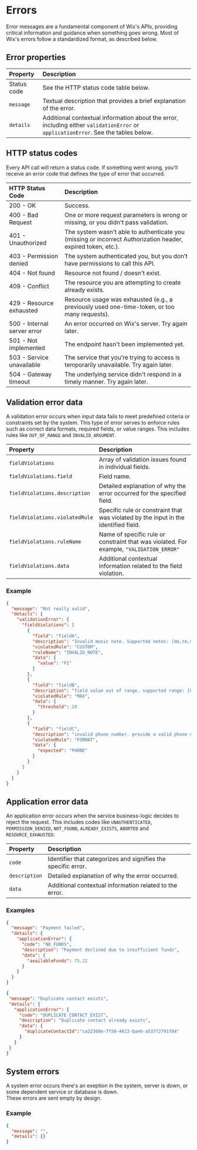 # Errors
Error messages are a fundamental component of Wix's APIs, providing critical information and guidance when something goes wrong. 
Most of Wix's errors follow a standardized format, as described below.

## Error properties
| Property | Description | 
| :-------------- | :------- |  
| Status code | See the HTTP status code table below. |
| `message` | Textual description that provides a brief explanation of the error. |
| `details` | Additional contextual information about the error, including either `validationError` or `applicationError`. See the tables below. |

## HTTP status codes
Every API call will return a status code. If something went wrong, you'll receive an error code that defines the type of error that occurred. 

| HTTP Status Code | Description | 
| :-------------- | :------- |  
| 200 - OK | Success. |
| 400 - Bad Request | One or more request parameters is wrong or missing, or you didn't pass validation. |
| 401 - Unauthorized | The system wasn't able to authenticate you (missing or incorrect Authorization header, expired token, etc.). |
| 403 - Permission denied | The system authenticated you, but you don’t have permissions to call this API. |
| 404 - Not found | Resource not found / doesn't exist. |
| 409 - Conflict | The resource you are attempting to create already exists. |
| 429 - Resource exhausted | Resource usage was exhausted (e.g., a previously used one-time-token, or too many requests). |
| 500 - Internal server error | An error occurred on Wix's server. Try again later. |
| 501 - Not implemented | The endpoint hasn't been implemented yet. |
| 503 - Service unavailable | The service that you’re trying to access is temporarily unavailable. Try again later. |
| 504 - Gateway timeout | The underlying service didn't respond in a timely manner. Try again later. |

## Validation error data
A validation error occurs when input data fails to meet predefined criteria or constraints set by the system. This type of error serves to enforce rules such as correct data formats, required fields, or value ranges. This includes rules like `OUT_OF_RANGE` and `INVALID_ARGUMENT`.

| Property | Description | 
| :-------------- | :------- |  
| `fieldViolations` | Array of validation issues found in individual fields. |
| `fieldViolations.field` | Field name. |
| `fieldViolations.description` | Detailed explanation of why the error occurred for the specified field. |
| `fieldViolations.violatedRule` | Specific rule or constraint that was violated by the input in the identified field. |
| `fieldViolations.ruleName` | Name of specific rule or constraint that was violated. For example, `"VALIDATION_ERROR"`  |
| `fieldViolations.data` | Additional contextual information related to the field violation.  |


### Example
```json
{
  "message": "Not really valid",
  "details": {
    "validationError": {
      "fieldViolations": [
        {
          "field": "fieldA",
          "description": "Invalid music note. Supported notes: [do,re,mi,fa,sol,la,ti]",
          "violatedRule": "CUSTOM",
          "ruleName": "INVALID_NOTE",
          "data": {
            "value": "FI"
          }
        },
        {
          "field": "fieldB",
          "description": "field value out of range. supported range: [0-20]",
          "violatedRule": "MAX",
          "data": {
            "threshold": 20
          }
        },
        {
          "field": "fieldC",
          "description": "invalid phone number. provide a valid phone number of size: [7-12], supported characters: [0-9, +, -, (, )]",
          "violatedRule": "FORMAT",
          "data": {
            "expected": "PHONE"
          }
        }
      ]
    }
  }
}
```

## Application error data
An application error occurs when the service business-logic decides to reject the request. This includes codes like `UNAUTHENTICATED`, `PERMISSION_DENIED`, `NOT_FOUND`, `ALREADY_EXISTS`, `ABORTED` and `RESOURCE_EXHAUSTED`.

| Property | Description | 
| :-------------- | :------- |    
| `code` | Identifier that categorizes and signifies the specific error. |
| `description` | Detailed explanation of why the error occurred. |
| `data` | Additional contextual information related to the error. |

### Examples
```json
{
  "message": "Payment failed",
  "details": {
    "applicationError": {
      "code": "NO_FUNDS",
      "description": "Payment declined due to insufficient funds",
      "data": {
        "availableFunds": 75.22
      }
    }
  }
}
```
```json
{
 "message": "Duplicate contact exists",
 "details": {
   "applicationError": {
     "code": "DUPLICATE_CONTACT_EXIST",
     "description": "Duplicate contact already exists",
     "data": {
       "duplicateContactId":"ca22360e-7f58-4613-bae6-a537f2791f84"
     }
   }
 }
}
```
## System errors
A system error occurs there's an exeption in the system, server is down, or some dependent service or database is down.  
These errors are sent empty by design.

### Example
```json
{
  "message": "",
  "details": {}
} 
```
